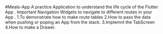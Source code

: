 #Meals-App
A practice Application to understand the life cycle of the Flutter App . Important Navigation Widgets to navigate to different routes in your App .
1.To demonstrate how to make route tables
2.How to pass the data when pushing or poping an App from the stack.
3.Implemnt the TabScreen
4.How to make a Drawer.
